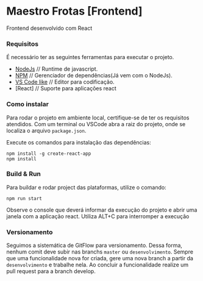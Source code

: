 # Maestro Frotas [Frontend]

Frontend desenvolvido com React

### Requisitos

É necessário ter as seguintes ferramentas para executar o projeto.
* [NodeJs](https://nodejs.org/en/) // Runtime de javascript.
* [NPM](https://www.npmjs.com/get-npm) // Gerenciador de dependências(Já vem com o NodeJs).
* [VS Code like](https://code.visualstudio.com/download) // Editor para codificação.
* [React] // Suporte para aplicações react

### Como instalar

Para rodar o projeto em ambiente local, certifique-se de ter os requisitos atendidos.
Com um terminal ou VSCode abra a raiz do projeto, onde se localiza o arquivo `package.json`.

Execute os comandos para instalação das dependências:

```
npm install -g create-react-app
npm install
```

### Build & Run

Para buildar e rodar project das plataformas, utilize o comando:

```
npm run start
```

Observe o console que deverá informar da execução do projeto e abrir uma janela com a aplicação react. Utiliza ALT+C para interromper a execução

### Versionamento

Seguimos a sistemática de GitFlow para versionamento. Dessa forma, nenhum comit deve subir nas branchs `master` ou `desenvolvimento`. Sempre que uma funcionalidade nova for criada, gere uma nova branch a partir da `desenvolvimento` e trabalhe nela. Ao concluir a funcionalidade realize um pull request para a branch develop.
